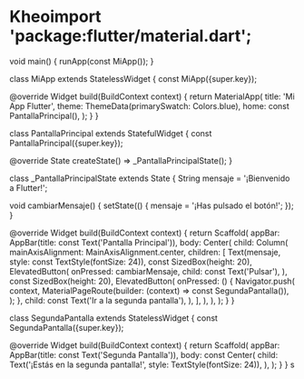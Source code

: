 # Kheoimport 'package:flutter/material.dart';

void main() {
  runApp(const MiApp());
}

class MiApp extends StatelessWidget {
  const MiApp({super.key});

  @override
  Widget build(BuildContext context) {
    return MaterialApp(
      title: 'Mi App Flutter',
      theme: ThemeData(primarySwatch: Colors.blue),
      home: const PantallaPrincipal(),
    );
  }
}

class PantallaPrincipal extends StatefulWidget {
  const PantallaPrincipal({super.key});

  @override
  State<PantallaPrincipal> createState() => _PantallaPrincipalState();
}

class _PantallaPrincipalState extends State<PantallaPrincipal> {
  String mensaje = '¡Bienvenido a Flutter!';

  void cambiarMensaje() {
    setState(() {
      mensaje = '¡Has pulsado el botón!';
    });
  }

  @override
  Widget build(BuildContext context) {
    return Scaffold(
      appBar: AppBar(title: const Text('Pantalla Principal')),
      body: Center(
        child: Column(
          mainAxisAlignment: MainAxisAlignment.center,
          children: [
            Text(mensaje, style: const TextStyle(fontSize: 24)),
            const SizedBox(height: 20),
            ElevatedButton(
              onPressed: cambiarMensaje,
              child: const Text('Pulsar'),
            ),
            const SizedBox(height: 20),
            ElevatedButton(
              onPressed: () {
                Navigator.push(
                  context,
                  MaterialPageRoute(builder: (context) => const SegundaPantalla()),
                );
              },
              child: const Text('Ir a la segunda pantalla'),
            ),
          ],
        ),
      ),
    );
  }
}

class SegundaPantalla extends StatelessWidget {
  const SegundaPantalla({super.key});

  @override
  Widget build(BuildContext context) {
    return Scaffold(
      appBar: AppBar(title: const Text('Segunda Pantalla')),
      body: const Center(
        child: Text('¡Estás en la segunda pantalla!', style: TextStyle(fontSize: 24)),
      ),
    );
  }
}
s
